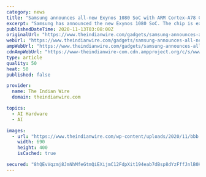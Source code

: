 ```yaml
---
category: news
title: "Samsung announces all-new Exynos 1080 SoC with ARM Cortex-A78 CPU cores and Mali-G78 GPU"
excerpt: "Samsung has announced the new Exynos 1080 SoC. The chip is expected to be a successor to Exynos 980 or an intermdeiate between 980 and 990."
publishedDateTime: 2020-11-13T03:08:00Z
originalUrl: "https://www.theindianwire.com/gadgets/samsung-announces-all-new-exynos-1080-soc-with-arm-cortex-a78-cpu-cores-and-mali-g78-gpu-298509/"
webUrl: "https://www.theindianwire.com/gadgets/samsung-announces-all-new-exynos-1080-soc-with-arm-cortex-a78-cpu-cores-and-mali-g78-gpu-298509/"
ampWebUrl: "https://www.theindianwire.com/gadgets/samsung-announces-all-new-exynos-1080-soc-with-arm-cortex-a78-cpu-cores-and-mali-g78-gpu-298509/?amp"
cdnAmpWebUrl: "https://www-theindianwire-com.cdn.ampproject.org/c/s/www.theindianwire.com/gadgets/samsung-announces-all-new-exynos-1080-soc-with-arm-cortex-a78-cpu-cores-and-mali-g78-gpu-298509/?amp"
type: article
quality: 50
heat: 50
published: false

provider:
  name: The Indian Wire
  domain: theindianwire.com

topics:
  - AI Hardware
  - AI

images:
  - url: "https://www.theindianwire.com/wp-content/uploads/2020/11/bbb.jpg"
    width: 690
    height: 400
    isCached: true

secured: "8hQEvVqzmj8JmNhMfeGtmQiEXijmC12FdpXit194eab7dBsp8dYzFffJnlB0KKwUpGvDk8nlqkKY2B+IR0wkzuQEtktURb7c9HMBpAHjbX2awKM95PkmvSYWZdtnjtyOXdYvlSbx5Fw6KnanTXYUgjFjOKNsD/V2o+B+fwxPax2UiIcKCHZqL3xa0BqIRnujqrR8byg6ZaDISItG9XIsxFkfaXhZMNSfGCNvUIAicjEt5FFK4+BO2YU2wc2oc340/ivxiImlzVEkrhRLqi0TENx67ry0jtDwfntCwiaZbzdPJSFTlotG8UDxqkPanfyFImBtB2TOyTIDGX8LJ4ttdCULK0BxUbpsuq8XnBbmUSY=;ladLCGJ0bKv4V0b3vkRf0w=="
---
```


